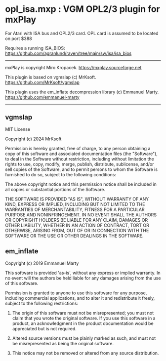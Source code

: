 # opl_isa.mxp : VGM OPL2/3 plugin for mxPlay

For Atari with ISA bus and OPL2/3 card.
OPL card is assumed to be located on port $388

Requires a running ISA_BIOS:
https://github.com/agranlund/raven/tree/main/sw/isa/isa_bios

---

mxPlay is copyright Miro Kropacek.
 https://mxplay.sourceforge.net

This plugin is based on vgmslap (c) MrKsoft.
 https://github.com/MrKsoft/vgmslap

This plugin uses the em_inflate decompression library (c) Emmanuel Marty.
 https://github.com/emmanuel-marty

---

## vgmslap

MIT License

Copyright (c) 2024 MrKsoft

Permission is hereby granted, free of charge, to any person obtaining a copy
of this software and associated documentation files (the "Software"), to deal
in the Software without restriction, including without limitation the rights
to use, copy, modify, merge, publish, distribute, sublicense, and/or sell
copies of the Software, and to permit persons to whom the Software is
furnished to do so, subject to the following conditions:

The above copyright notice and this permission notice shall be included in all
copies or substantial portions of the Software.

THE SOFTWARE IS PROVIDED "AS IS", WITHOUT WARRANTY OF ANY KIND, EXPRESS OR
IMPLIED, INCLUDING BUT NOT LIMITED TO THE WARRANTIES OF MERCHANTABILITY,
FITNESS FOR A PARTICULAR PURPOSE AND NONINFRINGEMENT. IN NO EVENT SHALL THE
AUTHORS OR COPYRIGHT HOLDERS BE LIABLE FOR ANY CLAIM, DAMAGES OR OTHER
LIABILITY, WHETHER IN AN ACTION OF CONTRACT, TORT OR OTHERWISE, ARISING FROM,
OUT OF OR IN CONNECTION WITH THE SOFTWARE OR THE USE OR OTHER DEALINGS IN THE
SOFTWARE.

## em_inflate

Copyright (c) 2019 Emmanuel Marty

This software is provided 'as-is', without any express or implied warranty. In
no event will the authors be held liable for any damages arising from the use of
this software.

Permission is granted to anyone to use this software for any purpose, including
commercial applications, and to alter it and redistribute it freely, subject to
the following restrictions:

1.  The origin of this software must not be misrepresented; you must not claim
    that you wrote the original software. If you use this software in a product,
    an acknowledgment in the product documentation would be appreciated but is
    not required.

2.  Altered source versions must be plainly marked as such, and must not be
    misrepresented as being the original software.

3.  This notice may not be removed or altered from any source distribution.





